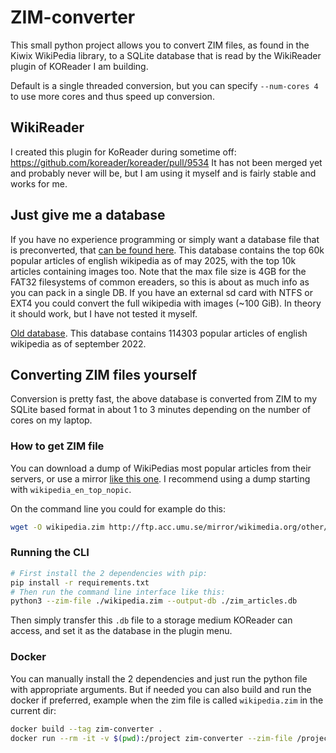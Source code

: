 # ZIM-converter

This small python project allows you to convert ZIM files, as found in the Kiwix WikiPedia library, to a SQLite database
that is read by the WikiReader plugin of KOReader I am building.

Default is a single threaded conversion, but you can specify `--num-cores 4` to use more cores and thus speed up conversion.
## WikiReader

I created this plugin for KoReader during sometime off: https://github.com/koreader/koreader/pull/9534
It has not been merged yet and probably never will be, but I am using it myself and is fairly stable and works for me.

## Just give me a database

If you have no experience programming or simply want a database file that is preconverted, that [can be found here](https://mega.nz/file/9zZlQIKC#ZDPEAQvo_jktEdaDn20AplywxXScJW5yOGB8BMfd1qA).
This database contains the top 60k popular articles of english wikipedia as of may 2025, with the top 10k articles containing images too. Note that the max file size is 4GB for the FAT32 filesystems of common ereaders, so this is about as much info as you can pack in a single DB. If you have an external sd card with NTFS or EXT4 you could convert the full wikipedia with images (~100 GiB). In theory it should work, but I have not tested it myself.

[Old database](https://mega.nz/file/06AX2DrC#1WYLi9GsF2DV7VplMaMoK7bKGWna2ItIeiW92OekALg). This database contains 114303 popular articles of english wikipedia as of september 2022.

## Converting ZIM files yourself

Conversion is pretty fast, the above database is converted from ZIM to my SQLite based format in about 1 to 3 minutes depending on the number of cores on my laptop.

### How to get ZIM file

You can download a dump of WikiPedias most popular articles from their servers, or use a mirror [like this one](http://ftp.acc.umu.se/mirror/wikimedia.org/other/kiwix/zim/wikipedia/). I recommend using a dump starting with `wikipedia_en_top_nopic`.

On the command line you could for example do this:

```bash
wget -O wikipedia.zim http://ftp.acc.umu.se/mirror/wikimedia.org/other/kiwix/zim/wikipedia/wikipedia_en_top_nopic_2022-09.zim
```

### Running the CLI

```bash
# First install the 2 dependencies with pip:
pip install -r requirements.txt
# Then run the command line interface like this:
python3 --zim-file ./wikipedia.zim --output-db ./zim_articles.db
```

Then simply transfer this `.db` file to a storage medium KOReader can access, and set it as the database in the plugin menu.

### Docker

You can manually install the 2 dependencies and just run the python file with appropriate arguments. But if needed
you can also build and run the docker if preferred, example when the zim file is called `wikipedia.zim` in the current dir:

```bash
docker build --tag zim-converter .
docker run --rm -it -v $(pwd):/project zim-converter --zim-file /project/wikipedia.zim --output-db /project/zim_articles.db
```
